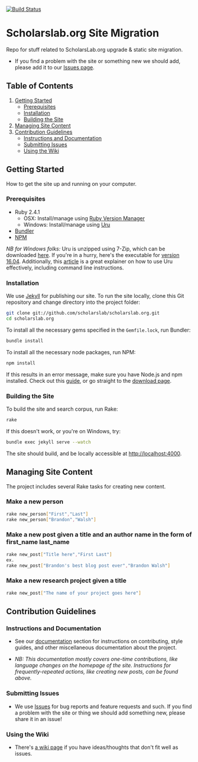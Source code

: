 [![Build Status](https://travis-ci.org/scholarslab/scholarslab.org.svg?branch=master)](https://travis-ci.org/scholarslab/scholarslab.org)
# Scholarslab.org Site Migration

Repo for stuff related to ScholarsLab.org upgrade &amp; static site
migration.

* If you find a problem with the site or something new we should add, please add it to our [Issues page](https://github.com/scholarslab/scholarslab.org/issues).

## Table of Contents

1. [Getting Started](#getting-started)
	* [Prerequisites](#prerequisites)
	* [Installation](#installation)
	* [Building the Site](#building-the-site)
2. [Managing Site Content](#managing-site-content)
3. [Contribution Guidelines](#contribution-guidelines)
	* [Instructions and Documentation](#instructions-and-documentation)
	* [Submitting Issues](#submitting-issues)
	* [Using the Wiki](#using-the-wiki)

## Getting Started

How to get the site up and running on your computer.

### Prerequisites

- Ruby 2.4.1 
	* OSX: Install/manage using [Ruby Version Manager](https://rvm.io/)
	* Windows: Install/manage using [Uru](https://bitbucket.org/jonforums/uru/wiki/Downloads)
- [Bundler](https://bundler.io/)
- [NPM](https://nodejs.org/en/)

*NB for Windows folks:* Uru is unzipped using 7-Zip, which can be downloaded [here](http://www.7-zip.org/download.html). If you're in a hurry, here's the executable for [version 16.04](http://www.7-zip.org/a/7z1604-x64.exe). Additionally, this [article](https://www.neverletdown.net/2015/08/managing-multiple-ruby-versions-with-uru.html) is a great explainer on how to use Uru effectively, including command line instructions.

### Installation

We use [Jekyll](https://jekyllrb.com) for publishing our site. To run the site locally, clone this Git repository and change directory into the project folder:

```bash
git clone git://github.com/scholarslab/scholarslab.org.git
cd scholarslab.org
```

To install all the necessary gems specified in the `Gemfile.lock`, run Bundler:

```bash
bundle install
```

To install all the necessary node packages, run NPM:
```bash
npm install
```
If this results in an error message, make sure you have Node.js and npm installed. Check out this [guide](http://blog.teamtreehouse.com/install-node-js-npm-mac), or go straight to the [download page](https://nodejs.org/en/).

### Building the Site

To build the site and search corpus, run Rake:
```bash
rake
```

If this doesn't work, or you're on Windows, try:
```bash
bundle exec jekyll serve --watch
```

The site should build, and be locally accessible at [http://localhost:4000](http://localhost:4000).

## Managing Site Content

The project includes several Rake tasks for creating new content.

### Make a new person
```bash
rake new_person["First","Last"]
rake new_person["Brandon","Walsh"]
```

### Make a new post given a title and an author name in the form of first_name last_name
```bash
rake new_post["Title here","First Last"]
ex.
rake new_post["Brandon's best blog post ever","Brandon Walsh"]
```

### Make a new research project given a title
```bash
rake new_post["The name of your project goes here"]
```

## Contribution Guidelines

### Instructions and Documentation

* See our [documentation](docs/README.md) section for instructions on contributing, style guides, and other miscellaneous documentation about the project. 

* *NB: This documentation mostly covers one-time contributions, like language changes on the homepage of the site. Instructions for frequently-repeated actions, like creating new posts, can be found above.*

### Submitting Issues

* We use [Issues](https://github.com/scholarslab/scholarslab.org/issues) for bug reports and feature requests and such. If you find a problem with the site or thing we should add something new, please share it in an issue!

### Using the Wiki

* There's [a wiki page](https://github.com/scholarslab/scholarslab.org/wiki/Rando-Ideas) if you have ideas/thoughts that don't fit well as issues.
